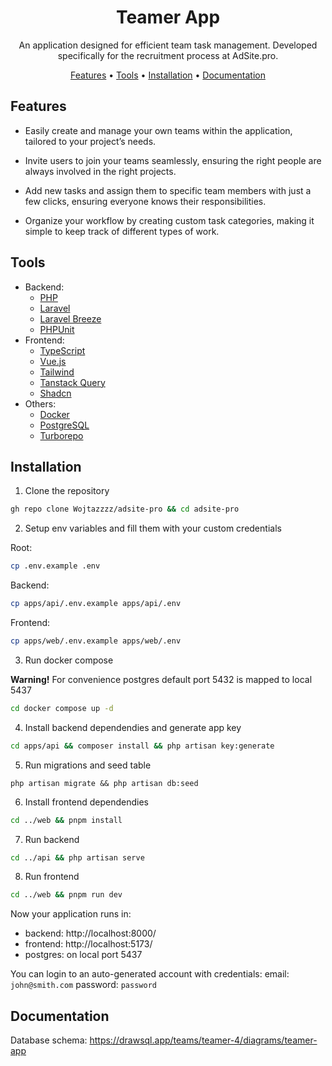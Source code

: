 <div align="center">

# Teamer App

An application designed for efficient team task management. Developed specifically for the recruitment process at AdSite.pro.

[Features](#features) •
[Tools](#tools) •
[Installation](#installation) •
[Documentation](#documentation)

</div>

## Features

- Easily create and manage your own teams within the application, tailored to your project’s needs.

- Invite users to join your teams seamlessly, ensuring the right people are always involved in the right projects.
 
- Add new tasks and assign them to specific team members with just a few clicks, ensuring everyone knows their responsibilities.

- Organize your workflow by creating custom task categories, making it simple to keep track of different types of work.

## Tools
- Backend:
  - [PHP](https://www.php.net/)
  - [Laravel](https://laravel.com/)
  - [Laravel Breeze](https://github.com/laravel/breeze)
  - [PHPUnit](https://phpunit.de/index.html)
- Frontend:
  - [TypeScript](https://www.typescriptlang.org/)
  - [Vue.js](https://vuejs.org/)
  - [Tailwind](https://tailwindcss.com/)
  - [Tanstack Query](https://tanstack.com/)
  - [Shadcn](https://www.shadcn-vue.com/)
- Others:
  - [Docker](https://www.docker.com/)
  - [PostgreSQL](https://www.postgresql.org/)
  - [Turborepo](https://turbo.build/repo/docs)
  
## Installation

1. Clone the repository
```sh
gh repo clone Wojtazzzz/adsite-pro && cd adsite-pro
```

2. Setup env variables and fill them with your custom credentials

Root:
```sh
cp .env.example .env
```
Backend:
```sh
cp apps/api/.env.example apps/api/.env
```
Frontend:
```sh
cp apps/web/.env.example apps/web/.env
```

3. Run docker compose

**Warning!** For convenience postgres default port 5432 is mapped to local 5437
```sh
cd docker compose up -d
```

4. Install backend dependendies and generate app key
```sh
cd apps/api && composer install && php artisan key:generate
```

5. Run migrations and seed table
```
php artisan migrate && php artisan db:seed
```

6. Install frontend dependendies
```sh
cd ../web && pnpm install
```

7. Run backend
```sh
cd ../api && php artisan serve
```

8. Run frontend
```sh
cd ../web && pnpm run dev
```

Now your application runs in:
- backend: http://localhost:8000/
- frontend: http://localhost:5173/
- postgres: on local port 5437

You can login to an auto-generated account with credentials:
email: `john@smith.com`
password: `password`

## Documentation
Database schema: https://drawsql.app/teams/teamer-4/diagrams/teamer-app
